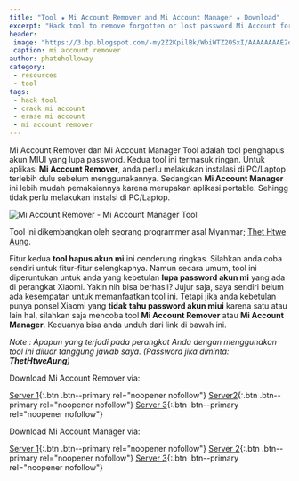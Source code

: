 ```yaml
---
title: "Tool ★ Mi Account Remover and Mi Account Manager ★ Download"
excerpt: "Hack tool to remove forgotten or lost password Mi Account for PC"
header:
 image: "https://3.bp.blogspot.com/-my2Z2KpilBk/WbiWTZ2OSxI/AAAAAAAAE2o/j9tVMtG0boMmOgBcViT9mBpe-7YcB9UoQCLcBGAs/s640/mi-Account-Remover-Mi-Account-Manager-Tool.jpg"
 caption: mi account remover
author: phateholloway
category:
 - resources
 - tool
tags:
 - hack tool
 - crack mi account
 - erase mi account
 - mi account remover
---
```

Mi Account Remover dan Mi Account Manager Tool adalah tool penghapus akun MIUI yang lupa password. Kedua tool ini termasuk ringan. Untuk aplikasi **Mi Account Remover**, anda perlu melakukan instalasi di PC/Laptop terlebih dulu sebelum menggunakannya. Sedangkan **Mi Account Manager** ini lebih mudah pemakaiannya karena merupakan aplikasi portable. Sehingg tidak perlu melakukan instalsi di PC/Laptop.

![Mi Account Remover - Mi Account Manager Tool](https://3.bp.blogspot.com/-my2Z2KpilBk/WbiWTZ2OSxI/AAAAAAAAE2o/j9tVMtG0boMmOgBcViT9mBpe-7YcB9UoQCLcBGAs/s640/mi-Account-Remover-Mi-Account-Manager-Tool.jpg)

Tool ini dikembangkan oleh seorang programmer asal Myanmar; <a href="https://www.facebook.com/Uglyboy67" rel="noopener nofollow">Thet Htwe Aung</a>.

Fitur kedua **tool hapus akun mi** ini cenderung ringkas. Silahkan anda coba sendiri untuk fitur-fitur selengkapnya. Namun secara umum, tool ini diperuntukan untuk anda yang kebetulan **lupa password akun mi** yang ada di perangkat Xiaomi. Yakin nih bisa berhasil? Jujur saja, saya sendiri belum ada kesempatan untuk memanfaatkan tool ini. Tetapi jika anda kebetulan punya ponsel Xiaomi yang **tidak tahu password akun miui** karena satu atau lain hal, silahkan saja mencoba tool **Mi Account Remover** atau **Mi Account Manager**. Keduanya bisa anda unduh dari link di bawah ini.

_Note : Apapun yang terjadi pada perangkat Anda dengan menggunakan tool ini diluar tanggung jawab saya. (Password jika diminta: **ThetHtweAung**)_

Download Mi Account Remover via:

 [Server 1](/dl/mega?hash=1lMADbBb!Qr0PfrB0HchcQ3lJPgl1mvYFeHohOL7nivEcjx-mpzY&name=Mi-Account-Manager-mifansLA.zip&size=2.3MB){:.btn .btn--primary rel="noopener nofollow"} [Server2](/dl/pcloud?code=XZmB9k7ZHyvViHP2vuSVDeAWJHmDC7njoHe7&name=Mi-Account-Manager-mifansLA.zip&size=2.3MB){:.btn .btn--primary rel="noopener nofollow"} [Server 3](/dl/mediafire?file=qbt9et4o2s90epg&name=Mi-Account-Remover-mifansLA.zip=2.3MB){:.btn .btn--primary rel="noopener nofollow"}

Download Mi Account Manager via:

 [Server 1](/dl/mega?hash=tx8SRAqQ!cOCI9BXvuAVmlNe6kd8kTUrdry1n64GUmCDrpbPItAo&name=Mi-Account-Manager-mifansLA.zip&size=118KB){:.btn .btn--primary rel="noopener nofollow"} [Server 2](/dl/pcloud?code=XZpB9k7ZFgdg5tOUogSVApqRmKbsN5OWKdX7&name=Mi-Account-Manager-mifansLA.zip&size=118KB){:.btn .btn--primary rel="noopener nofollow"} [Server 3](/dl/mediafire?file=5mez9j70hvd6r9t&name=Mi-Account-Manager-mifansLA.zip&size=118KB){:.btn .btn--primary rel="noopener nofollow"}
